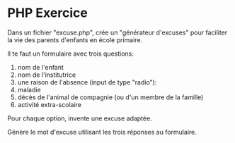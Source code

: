 # PHP Exercice

Dans un fichier "excuse.php", crée un "générateur d'excuses" pour faciliter la vie des parents  d'enfants en école primaire.

Il te faut un formulaire avec trois questions:
1. nom de l'enfant
1. nom de l'institutrice
1. une raison de l'absence (input de type "radio"):
  1. maladie
  1. décès de l'animal de compagnie (ou d'un membre de la famille)
  1. activité extra-scolaire
  
Pour chaque option, invente une excuse adaptée.

Génère le mot d'excuse utilisant les trois réponses au formulaire.

